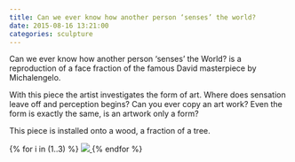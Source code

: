 ```yaml
---
title: Can we ever know how another person ‘senses’ the world?
date: 2015-08-16 13:21:00
categories: sculpture
---
```


Can we ever know how another person ‘senses’ the World? is a reproduction of a face fraction of the famous David masterpiece by Michalengelo.

With this piece the artist investigates the form of art. Where does sensation leave off and perception begins? Can you ever copy an art work? Even the form is exactly the same, is an artwork only a form?

This piece is installed onto a wood, a fraction of a tree.

<div id="galleria">
{% for i in (1..3) %}
    <a href="{{ site.baseurl }}/images/default/senses{{ i }}.jpg">
      <img
        src="{{ site.baseurl }}/images/thumbnail/senses{{ i }}.jpg"
        data-big="{{ site.baseurl }}/images/raw/senses{{ i }}.jpg"
      >
    </a>
{% endfor %}
</div>
